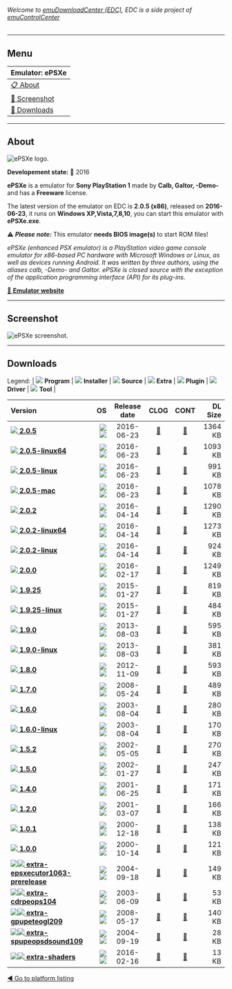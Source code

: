 ###### Welcome to [emuDownloadCenter (EDC)](https://github.com/PhoenixInteractiveNL/emuDownloadCenter/wiki/), EDC is a side project of [emuControlCenter](https://github.com/PhoenixInteractiveNL/emuControlCenter/wiki/)
***
## Menu
| **Emulator: ePSXe** |
|:---------|
| [:clipboard: About](#about) |
| [:sunrise: Screenshot](#screenshot) |
| [:floppy_disk: Downloads](#downloads) |
***
## About
![](https://github.com/PhoenixInteractiveNL/emuDownloadCenter/wiki/images_emulator/epsxe_logo_200.jpg "ePSXe logo.")

**Developement state:** :large_blue_circle: 2016

**ePSXe** is a emulator for **Sony PlayStation 1** made by **Calb, Galtor, -Demo-** and has a **Freeware** license.

The latest version of the emulator on EDC is **2.0.5 (x86)**, released on **2016-06-23**, it runs on **Windows XP,Vista,7,8,10**, you can start this emulator with **ePSXe.exe**.

:warning: _**Please note:**_ This emulator **needs BIOS image(s)** to start ROM files!

_ePSXe (enhanced PSX emulator) is a PlayStation video game console emulator for x86-based PC hardware with Microsoft Windows or Linux, as well as devices running Android. It was written by three authors, using the aliases calb, -Demo- and Galtor. ePSXe is closed source with the exception of the application programming interface (API) for its plug-ins._

[:link: **Emulator website**](http://www.epsxe.com/)
***
## Screenshot
![](https://raw.githubusercontent.com/PhoenixInteractiveNL/emuDownloadCenter/master/hooks/epsxe/emulator_screen_01.jpg "ePSXe screenshot.")
***
## Downloads
Legend: | 
![](https://raw.githubusercontent.com/wiki/PhoenixInteractiveNL/emuDownloadCenter/images_misc/icon_program_24.png) **Program** | 
![](https://raw.githubusercontent.com/wiki/PhoenixInteractiveNL/emuDownloadCenter/images_misc/icon_installer_24.png) **Installer** | 
![](https://raw.githubusercontent.com/wiki/PhoenixInteractiveNL/emuDownloadCenter/images_misc/icon_source_code_24.png) **Source** | 
![](https://raw.githubusercontent.com/wiki/PhoenixInteractiveNL/emuDownloadCenter/images_misc/icon_extra_24.png) **Extra** | 
![](https://raw.githubusercontent.com/wiki/PhoenixInteractiveNL/emuDownloadCenter/images_misc/icon_plugin_24.png) **Plugin** | 
![](https://raw.githubusercontent.com/wiki/PhoenixInteractiveNL/emuDownloadCenter/images_misc/icon_driver_24.png) **Driver** | 
![](https://raw.githubusercontent.com/wiki/PhoenixInteractiveNL/emuDownloadCenter/images_misc/icon_tool_24.png) **Tool** | 
 
| Version | OS | Release date | CLOG | CONT | DL Size |
|:--------|---:|:------------:|:----:|:----:|--------:|
| [![](https://raw.githubusercontent.com/wiki/PhoenixInteractiveNL/emuDownloadCenter/images_misc/icon_program_24.png) **2.0.5**](https://github.com/PhoenixInteractiveNL/edc-repo0001/raw/master/epsxe/2.0.5.7z) | ![](https://raw.githubusercontent.com/wiki/PhoenixInteractiveNL/emuDownloadCenter/images_misc/logo_windows_24.png)![](https://raw.githubusercontent.com/wiki/PhoenixInteractiveNL/emuDownloadCenter/images_misc/icon_32-bit_24.png) | 2016-06-23 | [:page_facing_up:](https://github.com/PhoenixInteractiveNL/edc-repo0001/blob/master/epsxe/2.0.5_changelog.txt) | [:mag_right:](https://github.com/PhoenixInteractiveNL/edc-repo0001/blob/master/epsxe/2.0.5_contents.txt) | 1364 KB |
| [![](https://raw.githubusercontent.com/wiki/PhoenixInteractiveNL/emuDownloadCenter/images_misc/icon_program_24.png) **2.0.5-linux64**](https://github.com/PhoenixInteractiveNL/edc-repo0001/raw/master/epsxe/2.0.5-linux64.7z) | ![](https://raw.githubusercontent.com/wiki/PhoenixInteractiveNL/emuDownloadCenter/images_misc/logo_linux_24.png)![](https://raw.githubusercontent.com/wiki/PhoenixInteractiveNL/emuDownloadCenter/images_misc/icon_64-bit_24.png) | 2016-06-23 | [:page_facing_up:](https://github.com/PhoenixInteractiveNL/edc-repo0001/blob/master/epsxe/2.0.5-linux64_changelog.txt) | [:mag_right:](https://github.com/PhoenixInteractiveNL/edc-repo0001/blob/master/epsxe/2.0.5-linux64_contents.txt) | 1093 KB |
| [![](https://raw.githubusercontent.com/wiki/PhoenixInteractiveNL/emuDownloadCenter/images_misc/icon_program_24.png) **2.0.5-linux**](https://github.com/PhoenixInteractiveNL/edc-repo0001/raw/master/epsxe/2.0.5-linux.7z) | ![](https://raw.githubusercontent.com/wiki/PhoenixInteractiveNL/emuDownloadCenter/images_misc/logo_linux_24.png)![](https://raw.githubusercontent.com/wiki/PhoenixInteractiveNL/emuDownloadCenter/images_misc/icon_32-bit_24.png) | 2016-06-23 | [:page_facing_up:](https://github.com/PhoenixInteractiveNL/edc-repo0001/blob/master/epsxe/2.0.5-linux_changelog.txt) | [:mag_right:](https://github.com/PhoenixInteractiveNL/edc-repo0001/blob/master/epsxe/2.0.5-linux_contents.txt) | 991 KB |
| [![](https://raw.githubusercontent.com/wiki/PhoenixInteractiveNL/emuDownloadCenter/images_misc/icon_program_24.png) **2.0.5-mac**](https://github.com/PhoenixInteractiveNL/edc-repo0001/raw/master/epsxe/2.0.5-mac.7z) | ![](https://raw.githubusercontent.com/wiki/PhoenixInteractiveNL/emuDownloadCenter/images_misc/logo_mac_24.png)![](https://raw.githubusercontent.com/wiki/PhoenixInteractiveNL/emuDownloadCenter/images_misc/icon_32-bit_24.png) | 2016-06-23 | [:page_facing_up:](https://github.com/PhoenixInteractiveNL/edc-repo0001/blob/master/epsxe/2.0.5-mac_changelog.txt) | [:mag_right:](https://github.com/PhoenixInteractiveNL/edc-repo0001/blob/master/epsxe/2.0.5-mac_contents.txt) | 1078 KB |
| [![](https://raw.githubusercontent.com/wiki/PhoenixInteractiveNL/emuDownloadCenter/images_misc/icon_program_24.png) **2.0.2**](https://github.com/PhoenixInteractiveNL/edc-repo0001/raw/master/epsxe/2.0.2.7z) | ![](https://raw.githubusercontent.com/wiki/PhoenixInteractiveNL/emuDownloadCenter/images_misc/logo_windows_24.png)![](https://raw.githubusercontent.com/wiki/PhoenixInteractiveNL/emuDownloadCenter/images_misc/icon_32-bit_24.png) | 2016-04-14 | [:page_facing_up:](https://github.com/PhoenixInteractiveNL/edc-repo0001/blob/master/epsxe/2.0.2_changelog.txt) | [:mag_right:](https://github.com/PhoenixInteractiveNL/edc-repo0001/blob/master/epsxe/2.0.2_contents.txt) | 1290 KB |
| [![](https://raw.githubusercontent.com/wiki/PhoenixInteractiveNL/emuDownloadCenter/images_misc/icon_program_24.png) **2.0.2-linux64**](https://github.com/PhoenixInteractiveNL/edc-repo0001/raw/master/epsxe/2.0.2-linux64.7z) | ![](https://raw.githubusercontent.com/wiki/PhoenixInteractiveNL/emuDownloadCenter/images_misc/logo_linux_24.png)![](https://raw.githubusercontent.com/wiki/PhoenixInteractiveNL/emuDownloadCenter/images_misc/icon_64-bit_24.png) | 2016-04-14 | [:page_facing_up:](https://github.com/PhoenixInteractiveNL/edc-repo0001/blob/master/epsxe/2.0.2-linux64_changelog.txt) | [:mag_right:](https://github.com/PhoenixInteractiveNL/edc-repo0001/blob/master/epsxe/2.0.2-linux64_contents.txt) | 1273 KB |
| [![](https://raw.githubusercontent.com/wiki/PhoenixInteractiveNL/emuDownloadCenter/images_misc/icon_program_24.png) **2.0.2-linux**](https://github.com/PhoenixInteractiveNL/edc-repo0001/raw/master/epsxe/2.0.2-linux.7z) | ![](https://raw.githubusercontent.com/wiki/PhoenixInteractiveNL/emuDownloadCenter/images_misc/logo_linux_24.png)![](https://raw.githubusercontent.com/wiki/PhoenixInteractiveNL/emuDownloadCenter/images_misc/icon_32-bit_24.png) | 2016-04-14 | [:page_facing_up:](https://github.com/PhoenixInteractiveNL/edc-repo0001/blob/master/epsxe/2.0.2-linux_changelog.txt) | [:mag_right:](https://github.com/PhoenixInteractiveNL/edc-repo0001/blob/master/epsxe/2.0.2-linux_contents.txt) | 924 KB |
| [![](https://raw.githubusercontent.com/wiki/PhoenixInteractiveNL/emuDownloadCenter/images_misc/icon_program_24.png) **2.0.0**](https://github.com/PhoenixInteractiveNL/edc-repo0001/raw/master/epsxe/2.0.0.7z) | ![](https://raw.githubusercontent.com/wiki/PhoenixInteractiveNL/emuDownloadCenter/images_misc/logo_windows_24.png)![](https://raw.githubusercontent.com/wiki/PhoenixInteractiveNL/emuDownloadCenter/images_misc/icon_32-bit_24.png) | 2016-02-17 | [:page_facing_up:](https://github.com/PhoenixInteractiveNL/edc-repo0001/blob/master/epsxe/2.0.0_changelog.txt) | [:mag_right:](https://github.com/PhoenixInteractiveNL/edc-repo0001/blob/master/epsxe/2.0.0_contents.txt) | 1249 KB |
| [![](https://raw.githubusercontent.com/wiki/PhoenixInteractiveNL/emuDownloadCenter/images_misc/icon_program_24.png) **1.9.25**](https://github.com/PhoenixInteractiveNL/edc-repo0001/raw/master/epsxe/1.9.25.7z) | ![](https://raw.githubusercontent.com/wiki/PhoenixInteractiveNL/emuDownloadCenter/images_misc/logo_windows_24.png)![](https://raw.githubusercontent.com/wiki/PhoenixInteractiveNL/emuDownloadCenter/images_misc/icon_32-bit_24.png) | 2015-01-27 | [:page_facing_up:](https://github.com/PhoenixInteractiveNL/edc-repo0001/blob/master/epsxe/1.9.25_changelog.txt) | [:mag_right:](https://github.com/PhoenixInteractiveNL/edc-repo0001/blob/master/epsxe/1.9.25_contents.txt) | 819 KB |
| [![](https://raw.githubusercontent.com/wiki/PhoenixInteractiveNL/emuDownloadCenter/images_misc/icon_program_24.png) **1.9.25-linux**](https://github.com/PhoenixInteractiveNL/edc-repo0001/raw/master/epsxe/1.9.25-linux.7z) | ![](https://raw.githubusercontent.com/wiki/PhoenixInteractiveNL/emuDownloadCenter/images_misc/logo_linux_24.png)![](https://raw.githubusercontent.com/wiki/PhoenixInteractiveNL/emuDownloadCenter/images_misc/icon_32-bit_24.png) | 2015-01-27 | [:page_facing_up:](https://github.com/PhoenixInteractiveNL/edc-repo0001/blob/master/epsxe/1.9.25-linux_changelog.txt) | [:mag_right:](https://github.com/PhoenixInteractiveNL/edc-repo0001/blob/master/epsxe/1.9.25-linux_contents.txt) | 484 KB |
| [![](https://raw.githubusercontent.com/wiki/PhoenixInteractiveNL/emuDownloadCenter/images_misc/icon_program_24.png) **1.9.0**](https://github.com/PhoenixInteractiveNL/edc-repo0001/raw/master/epsxe/1.9.0.7z) | ![](https://raw.githubusercontent.com/wiki/PhoenixInteractiveNL/emuDownloadCenter/images_misc/logo_windows_24.png)![](https://raw.githubusercontent.com/wiki/PhoenixInteractiveNL/emuDownloadCenter/images_misc/icon_32-bit_24.png) | 2013-08-03 | [:page_facing_up:](https://github.com/PhoenixInteractiveNL/edc-repo0001/blob/master/epsxe/1.9.0_changelog.txt) | [:mag_right:](https://github.com/PhoenixInteractiveNL/edc-repo0001/blob/master/epsxe/1.9.0_contents.txt) | 595 KB |
| [![](https://raw.githubusercontent.com/wiki/PhoenixInteractiveNL/emuDownloadCenter/images_misc/icon_program_24.png) **1.9.0-linux**](https://github.com/PhoenixInteractiveNL/edc-repo0001/raw/master/epsxe/1.9.0-linux.7z) | ![](https://raw.githubusercontent.com/wiki/PhoenixInteractiveNL/emuDownloadCenter/images_misc/logo_linux_24.png)![](https://raw.githubusercontent.com/wiki/PhoenixInteractiveNL/emuDownloadCenter/images_misc/icon_32-bit_24.png) | 2013-08-03 | [:page_facing_up:](https://github.com/PhoenixInteractiveNL/edc-repo0001/blob/master/epsxe/1.9.0-linux_changelog.txt) | [:mag_right:](https://github.com/PhoenixInteractiveNL/edc-repo0001/blob/master/epsxe/1.9.0-linux_contents.txt) | 381 KB |
| [![](https://raw.githubusercontent.com/wiki/PhoenixInteractiveNL/emuDownloadCenter/images_misc/icon_program_24.png) **1.8.0**](https://github.com/PhoenixInteractiveNL/edc-repo0001/raw/master/epsxe/1.8.0.7z) | ![](https://raw.githubusercontent.com/wiki/PhoenixInteractiveNL/emuDownloadCenter/images_misc/logo_windows_24.png)![](https://raw.githubusercontent.com/wiki/PhoenixInteractiveNL/emuDownloadCenter/images_misc/icon_32-bit_24.png) | 2012-11-09 | [:page_facing_up:](https://github.com/PhoenixInteractiveNL/edc-repo0001/blob/master/epsxe/1.8.0_changelog.txt) | [:mag_right:](https://github.com/PhoenixInteractiveNL/edc-repo0001/blob/master/epsxe/1.8.0_contents.txt) | 593 KB |
| [![](https://raw.githubusercontent.com/wiki/PhoenixInteractiveNL/emuDownloadCenter/images_misc/icon_program_24.png) **1.7.0**](https://github.com/PhoenixInteractiveNL/edc-repo0001/raw/master/epsxe/1.7.0.7z) | ![](https://raw.githubusercontent.com/wiki/PhoenixInteractiveNL/emuDownloadCenter/images_misc/logo_windows_24.png)![](https://raw.githubusercontent.com/wiki/PhoenixInteractiveNL/emuDownloadCenter/images_misc/icon_32-bit_24.png) | 2008-05-24 | [:page_facing_up:](https://github.com/PhoenixInteractiveNL/edc-repo0001/blob/master/epsxe/1.7.0_changelog.txt) | [:mag_right:](https://github.com/PhoenixInteractiveNL/edc-repo0001/blob/master/epsxe/1.7.0_contents.txt) | 489 KB |
| [![](https://raw.githubusercontent.com/wiki/PhoenixInteractiveNL/emuDownloadCenter/images_misc/icon_program_24.png) **1.6.0**](https://github.com/PhoenixInteractiveNL/edc-repo0001/raw/master/epsxe/1.6.0.7z) | ![](https://raw.githubusercontent.com/wiki/PhoenixInteractiveNL/emuDownloadCenter/images_misc/logo_windows_24.png)![](https://raw.githubusercontent.com/wiki/PhoenixInteractiveNL/emuDownloadCenter/images_misc/icon_32-bit_24.png) | 2003-08-04 | [:page_facing_up:](https://github.com/PhoenixInteractiveNL/edc-repo0001/blob/master/epsxe/1.6.0_changelog.txt) | [:mag_right:](https://github.com/PhoenixInteractiveNL/edc-repo0001/blob/master/epsxe/1.6.0_contents.txt) | 280 KB |
| [![](https://raw.githubusercontent.com/wiki/PhoenixInteractiveNL/emuDownloadCenter/images_misc/icon_program_24.png) **1.6.0-linux**](https://github.com/PhoenixInteractiveNL/edc-repo0001/raw/master/epsxe/1.6.0-linux.7z) | ![](https://raw.githubusercontent.com/wiki/PhoenixInteractiveNL/emuDownloadCenter/images_misc/logo_linux_24.png)![](https://raw.githubusercontent.com/wiki/PhoenixInteractiveNL/emuDownloadCenter/images_misc/icon_32-bit_24.png) | 2003-08-04 | [:page_facing_up:](https://github.com/PhoenixInteractiveNL/edc-repo0001/blob/master/epsxe/1.6.0-linux_changelog.txt) | [:mag_right:](https://github.com/PhoenixInteractiveNL/edc-repo0001/blob/master/epsxe/1.6.0-linux_contents.txt) | 170 KB |
| [![](https://raw.githubusercontent.com/wiki/PhoenixInteractiveNL/emuDownloadCenter/images_misc/icon_program_24.png) **1.5.2**](https://github.com/PhoenixInteractiveNL/edc-repo0001/raw/master/epsxe/1.5.2.7z) | ![](https://raw.githubusercontent.com/wiki/PhoenixInteractiveNL/emuDownloadCenter/images_misc/logo_windows_24.png)![](https://raw.githubusercontent.com/wiki/PhoenixInteractiveNL/emuDownloadCenter/images_misc/icon_32-bit_24.png) | 2002-05-05 | [:page_facing_up:](https://github.com/PhoenixInteractiveNL/edc-repo0001/blob/master/epsxe/1.5.2_changelog.txt) | [:mag_right:](https://github.com/PhoenixInteractiveNL/edc-repo0001/blob/master/epsxe/1.5.2_contents.txt) | 270 KB |
| [![](https://raw.githubusercontent.com/wiki/PhoenixInteractiveNL/emuDownloadCenter/images_misc/icon_program_24.png) **1.5.0**](https://github.com/PhoenixInteractiveNL/edc-repo0001/raw/master/epsxe/1.5.0.7z) | ![](https://raw.githubusercontent.com/wiki/PhoenixInteractiveNL/emuDownloadCenter/images_misc/logo_windows_24.png)![](https://raw.githubusercontent.com/wiki/PhoenixInteractiveNL/emuDownloadCenter/images_misc/icon_32-bit_24.png) | 2002-01-27 | [:page_facing_up:](https://github.com/PhoenixInteractiveNL/edc-repo0001/blob/master/epsxe/1.5.0_changelog.txt) | [:mag_right:](https://github.com/PhoenixInteractiveNL/edc-repo0001/blob/master/epsxe/1.5.0_contents.txt) | 247 KB |
| [![](https://raw.githubusercontent.com/wiki/PhoenixInteractiveNL/emuDownloadCenter/images_misc/icon_program_24.png) **1.4.0**](https://github.com/PhoenixInteractiveNL/edc-repo0001/raw/master/epsxe/1.4.0.7z) | ![](https://raw.githubusercontent.com/wiki/PhoenixInteractiveNL/emuDownloadCenter/images_misc/logo_windows_24.png)![](https://raw.githubusercontent.com/wiki/PhoenixInteractiveNL/emuDownloadCenter/images_misc/icon_32-bit_24.png) | 2001-06-25 | [:page_facing_up:](https://github.com/PhoenixInteractiveNL/edc-repo0001/blob/master/epsxe/1.4.0_changelog.txt) | [:mag_right:](https://github.com/PhoenixInteractiveNL/edc-repo0001/blob/master/epsxe/1.4.0_contents.txt) | 171 KB |
| [![](https://raw.githubusercontent.com/wiki/PhoenixInteractiveNL/emuDownloadCenter/images_misc/icon_program_24.png) **1.2.0**](https://github.com/PhoenixInteractiveNL/edc-repo0001/raw/master/epsxe/1.2.0.7z) | ![](https://raw.githubusercontent.com/wiki/PhoenixInteractiveNL/emuDownloadCenter/images_misc/logo_windows_24.png)![](https://raw.githubusercontent.com/wiki/PhoenixInteractiveNL/emuDownloadCenter/images_misc/icon_32-bit_24.png) | 2001-03-07 | [:page_facing_up:](https://github.com/PhoenixInteractiveNL/edc-repo0001/blob/master/epsxe/1.2.0_changelog.txt) | [:mag_right:](https://github.com/PhoenixInteractiveNL/edc-repo0001/blob/master/epsxe/1.2.0_contents.txt) | 166 KB |
| [![](https://raw.githubusercontent.com/wiki/PhoenixInteractiveNL/emuDownloadCenter/images_misc/icon_program_24.png) **1.0.1**](https://github.com/PhoenixInteractiveNL/edc-repo0001/raw/master/epsxe/1.0.1.7z) | ![](https://raw.githubusercontent.com/wiki/PhoenixInteractiveNL/emuDownloadCenter/images_misc/logo_windows_24.png)![](https://raw.githubusercontent.com/wiki/PhoenixInteractiveNL/emuDownloadCenter/images_misc/icon_32-bit_24.png) | 2000-12-18 | [:page_facing_up:](https://github.com/PhoenixInteractiveNL/edc-repo0001/blob/master/epsxe/1.0.1_changelog.txt) | [:mag_right:](https://github.com/PhoenixInteractiveNL/edc-repo0001/blob/master/epsxe/1.0.1_contents.txt) | 138 KB |
| [![](https://raw.githubusercontent.com/wiki/PhoenixInteractiveNL/emuDownloadCenter/images_misc/icon_program_24.png) **1.0.0**](https://github.com/PhoenixInteractiveNL/edc-repo0001/raw/master/epsxe/1.0.0.7z) | ![](https://raw.githubusercontent.com/wiki/PhoenixInteractiveNL/emuDownloadCenter/images_misc/logo_windows_24.png)![](https://raw.githubusercontent.com/wiki/PhoenixInteractiveNL/emuDownloadCenter/images_misc/icon_32-bit_24.png) | 2000-10-14 | [:page_facing_up:](https://github.com/PhoenixInteractiveNL/edc-repo0001/blob/master/epsxe/1.0.0_changelog.txt) | [:mag_right:](https://github.com/PhoenixInteractiveNL/edc-repo0001/blob/master/epsxe/1.0.0_contents.txt) | 121 KB |
| [![](https://raw.githubusercontent.com/wiki/PhoenixInteractiveNL/emuDownloadCenter/images_misc/icon_extra_24.png)![](https://raw.githubusercontent.com/wiki/PhoenixInteractiveNL/emuDownloadCenter/images_misc/icon_tool_24.png) **extra-epsxecutor1063-prerelease**](https://github.com/PhoenixInteractiveNL/edc-repo0001/raw/master/epsxe/extra-epsxecutor1063-prerelease.7z) | ![](https://raw.githubusercontent.com/wiki/PhoenixInteractiveNL/emuDownloadCenter/images_misc/logo_windows_24.png)![](https://raw.githubusercontent.com/wiki/PhoenixInteractiveNL/emuDownloadCenter/images_misc/icon_32-bit_24.png) | 2004-09-18 | [:page_facing_up:](https://github.com/PhoenixInteractiveNL/edc-repo0001/blob/master/epsxe/extra-epsxecutor1063-prerelease_changelog.txt) | [:mag_right:](https://github.com/PhoenixInteractiveNL/edc-repo0001/blob/master/epsxe/extra-epsxecutor1063-prerelease_contents.txt) | 149 KB |
| [![](https://raw.githubusercontent.com/wiki/PhoenixInteractiveNL/emuDownloadCenter/images_misc/icon_extra_24.png)![](https://raw.githubusercontent.com/wiki/PhoenixInteractiveNL/emuDownloadCenter/images_misc/icon_plugin_24.png) **extra-cdrpeops104**](https://github.com/PhoenixInteractiveNL/edc-repo0001/raw/master/epsxe/extra-cdrpeops104.7z) | ![](https://raw.githubusercontent.com/wiki/PhoenixInteractiveNL/emuDownloadCenter/images_misc/logo_windows_24.png)![](https://raw.githubusercontent.com/wiki/PhoenixInteractiveNL/emuDownloadCenter/images_misc/icon_32-bit_24.png) | 2003-06-09 | [:page_facing_up:](https://github.com/PhoenixInteractiveNL/edc-repo0001/blob/master/epsxe/extra-cdrpeops104_changelog.txt) | [:mag_right:](https://github.com/PhoenixInteractiveNL/edc-repo0001/blob/master/epsxe/extra-cdrpeops104_contents.txt) | 53 KB |
| [![](https://raw.githubusercontent.com/wiki/PhoenixInteractiveNL/emuDownloadCenter/images_misc/icon_extra_24.png)![](https://raw.githubusercontent.com/wiki/PhoenixInteractiveNL/emuDownloadCenter/images_misc/icon_plugin_24.png) **extra-gpupeteogl209**](https://github.com/PhoenixInteractiveNL/edc-repo0001/raw/master/epsxe/extra-gpupeteogl209.7z) | ![](https://raw.githubusercontent.com/wiki/PhoenixInteractiveNL/emuDownloadCenter/images_misc/logo_windows_24.png)![](https://raw.githubusercontent.com/wiki/PhoenixInteractiveNL/emuDownloadCenter/images_misc/icon_32-bit_24.png) | 2008-05-17 | [:page_facing_up:](https://github.com/PhoenixInteractiveNL/edc-repo0001/blob/master/epsxe/extra-gpupeteogl209_changelog.txt) | [:mag_right:](https://github.com/PhoenixInteractiveNL/edc-repo0001/blob/master/epsxe/extra-gpupeteogl209_contents.txt) | 140 KB |
| [![](https://raw.githubusercontent.com/wiki/PhoenixInteractiveNL/emuDownloadCenter/images_misc/icon_extra_24.png)![](https://raw.githubusercontent.com/wiki/PhoenixInteractiveNL/emuDownloadCenter/images_misc/icon_plugin_24.png) **extra-spupeopsdsound109**](https://github.com/PhoenixInteractiveNL/edc-repo0001/raw/master/epsxe/extra-spupeopsdsound109.7z) | ![](https://raw.githubusercontent.com/wiki/PhoenixInteractiveNL/emuDownloadCenter/images_misc/logo_windows_24.png)![](https://raw.githubusercontent.com/wiki/PhoenixInteractiveNL/emuDownloadCenter/images_misc/icon_32-bit_24.png) | 2004-09-19 | [:page_facing_up:](https://github.com/PhoenixInteractiveNL/edc-repo0001/blob/master/epsxe/extra-spupeopsdsound109_changelog.txt) | [:mag_right:](https://github.com/PhoenixInteractiveNL/edc-repo0001/blob/master/epsxe/extra-spupeopsdsound109_contents.txt) | 28 KB |
| [![](https://raw.githubusercontent.com/wiki/PhoenixInteractiveNL/emuDownloadCenter/images_misc/icon_extra_24.png)![](https://raw.githubusercontent.com/wiki/PhoenixInteractiveNL/emuDownloadCenter/images_misc/icon_plugin_24.png) **extra-shaders**](https://github.com/PhoenixInteractiveNL/edc-repo0001/raw/master/epsxe/extra-shaders.7z) | ![](https://raw.githubusercontent.com/wiki/PhoenixInteractiveNL/emuDownloadCenter/images_misc/logo_windows_24.png)![](https://raw.githubusercontent.com/wiki/PhoenixInteractiveNL/emuDownloadCenter/images_misc/icon_32-bit_24.png) | 2016-02-16 | [:page_facing_up:](https://github.com/PhoenixInteractiveNL/edc-repo0001/blob/master/epsxe/extra-shaders_changelog.txt) | [:mag_right:](https://github.com/PhoenixInteractiveNL/edc-repo0001/blob/master/epsxe/extra-shaders_contents.txt) | 13 KB |

[:arrow_backward: Go to platform listing](https://github.com/PhoenixInteractiveNL/emuDownloadCenter/wiki/EDC-Platform-List)
